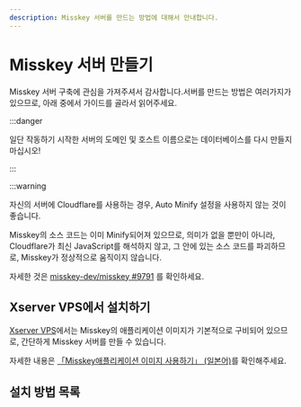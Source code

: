 ```yaml
---
description: Misskey 서버를 만드는 방법에 대해서 안내합니다.
---
```


# Misskey 서버 만들기

Misskey 서버 구축에 관심을 가져주셔서 감사합니다.서버를 만드는 방법은 여러가지가 있으므로, 아래 중에서 가이드를 골라서 읽어주세요.

:::danger

일단 작동하기 시작한 서버의 도메인 및 호스트 이름으로는 데이터베이스를 다시 만들지 마십시오!

:::

:::warning

자신의 서버에 Cloudflare를 사용하는 경우, Auto Minify 설정을 사용하지 않는 것이 좋습니다.

Misskey의 소스 코드는 이미 Minify되어져 있으므로, 의미가 없을 뿐만이 아니라, Cloudflare가 최신 JavaScript를 해석하지 않고, 그 안에 있는 소스 코드를 파괴하므로, Misskey가 정상적으로 움직이지 않습니다.

자세한 것은 [misskey-dev/misskey #9791](https://github.com/misskey-dev/misskey/issues/9791) 를 확인하세요.

## Xserver VPS에서 설치하기

[Xserver VPS](https://vps.xserver.ne.jp/)에서는 Misskey의 애플리케이션 이미지가 기본적으로 구비되어 있으므로, 간단하게 Misskey 서버를 만들 수 있습니다.

자세한 내용은 [「Misskey애플리케이션 이미지 사용하기」 (일본어)](https://vps.xserver.ne.jp/support/manual/man_server_app_use_misskey.php)를 확인해주세요.

## 설치 방법 목록

<MkIndex />
